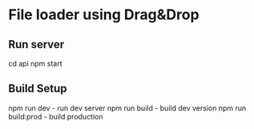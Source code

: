# File loader using Drag&Drop

## Run server
cd api
npm start
## Build Setup
npm run dev - run dev server
npm run build - build dev version
npm run build:prod - build production
